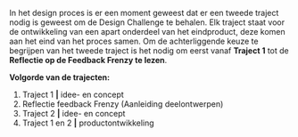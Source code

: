 
In het design proces is er een moment geweest dat er een tweede traject nodig is geweest om de Design Challenge te behalen. Elk traject staat voor de ontwikkeling van een apart onderdeel van het eindproduct, deze komen aan het eind van het proces samen. Om de achterliggende keuze te begrijpen van het tweede traject is het nodig om eerst vanaf __Traject 1__ tot de __Reflectie op de Feedback Frenzy te lezen__.

__Volgorde van de trajecten:__


1. Traject 1 __|__ idee- en concept
2. Reflectie feedback Frenzy (Aanleiding deelontwerpen)
3. Traject 2 __|__ idee- en concept
4. Traject 1 en 2 __|__ productontwikkeling
